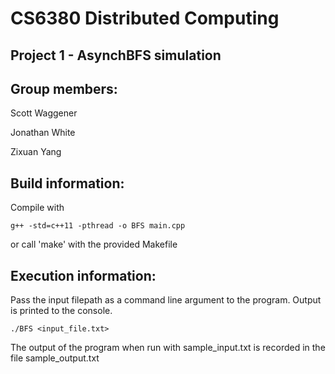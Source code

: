 # CS6380 Distributed Computing

## Project 1 - AsynchBFS simulation

## Group members:

Scott Waggener

Jonathan White

Zixuan Yang

## Build information:

Compile with

	g++ -std=c++11 -pthread -o BFS main.cpp
	
or call 'make' with the provided Makefile

## Execution information:

Pass the input filepath as a command line argument to the program. Output is printed to the console.

	./BFS <input_file.txt>

The output of the program when run with sample_input.txt is recorded in the file sample_output.txt
